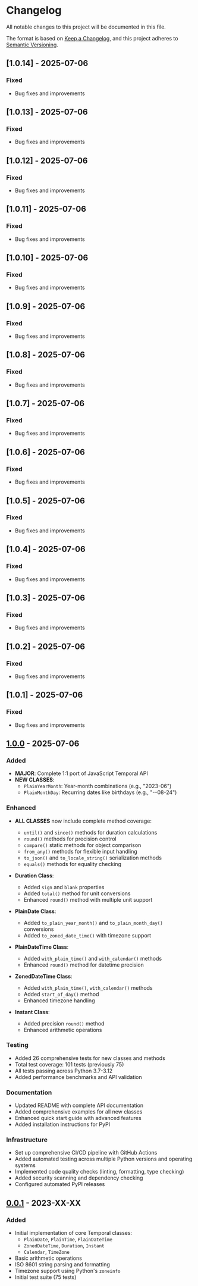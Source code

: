 # Changelog

All notable changes to this project will be documented in this file.

The format is based on [Keep a Changelog](https://keepachangelog.com/en/1.0.0/),
and this project adheres to [Semantic Versioning](https://semver.org/spec/v2.0.0.html).
## [1.0.14] - 2025-07-06

### Fixed
- Bug fixes and improvements


## [1.0.13] - 2025-07-06

### Fixed
- Bug fixes and improvements


## [1.0.12] - 2025-07-06

### Fixed
- Bug fixes and improvements


## [1.0.11] - 2025-07-06

### Fixed
- Bug fixes and improvements


## [1.0.10] - 2025-07-06

### Fixed
- Bug fixes and improvements


## [1.0.9] - 2025-07-06

### Fixed
- Bug fixes and improvements


## [1.0.8] - 2025-07-06

### Fixed
- Bug fixes and improvements


## [1.0.7] - 2025-07-06

### Fixed
- Bug fixes and improvements


## [1.0.6] - 2025-07-06

### Fixed
- Bug fixes and improvements


## [1.0.5] - 2025-07-06

### Fixed
- Bug fixes and improvements


## [1.0.4] - 2025-07-06

### Fixed
- Bug fixes and improvements


## [1.0.3] - 2025-07-06

### Fixed
- Bug fixes and improvements


## [1.0.2] - 2025-07-06

### Fixed
- Bug fixes and improvements


## [1.0.1] - 2025-07-06

### Fixed
- Bug fixes and improvements



## [1.0.0] - 2025-07-06

### Added
- **MAJOR**: Complete 1:1 port of JavaScript Temporal API
- **NEW CLASSES**:
  - `PlainYearMonth`: Year-month combinations (e.g., "2023-06")
  - `PlainMonthDay`: Recurring dates like birthdays (e.g., "--08-24")

### Enhanced
- **ALL CLASSES** now include complete method coverage:
  - `until()` and `since()` methods for duration calculations
  - `round()` methods for precision control
  - `compare()` static methods for object comparison
  - `from_any()` methods for flexible input handling
  - `to_json()` and `to_locale_string()` serialization methods
  - `equals()` methods for equality checking

- **Duration Class**:
  - Added `sign` and `blank` properties
  - Added `total()` method for unit conversions
  - Enhanced `round()` method with multiple unit support

- **PlainDate Class**:
  - Added `to_plain_year_month()` and `to_plain_month_day()` conversions
  - Added `to_zoned_date_time()` with timezone support

- **PlainDateTime Class**:
  - Added `with_plain_time()` and `with_calendar()` methods
  - Enhanced `round()` method for datetime precision

- **ZonedDateTime Class**:
  - Added `with_plain_time()`, `with_calendar()` methods
  - Added `start_of_day()` method
  - Enhanced timezone handling

- **Instant Class**:
  - Added precision `round()` method
  - Enhanced arithmetic operations

### Testing
- Added 26 comprehensive tests for new classes and methods
- Total test coverage: 101 tests (previously 75)
- All tests passing across Python 3.7-3.12
- Added performance benchmarks and API validation

### Documentation
- Updated README with complete API documentation
- Added comprehensive examples for all new classes
- Enhanced quick start guide with advanced features
- Added installation instructions for PyPI

### Infrastructure
- Set up comprehensive CI/CD pipeline with GitHub Actions
- Added automated testing across multiple Python versions and operating systems
- Implemented code quality checks (linting, formatting, type checking)
- Added security scanning and dependency checking
- Configured automated PyPI releases

## [0.0.1] - 2023-XX-XX

### Added
- Initial implementation of core Temporal classes:
  - `PlainDate`, `PlainTime`, `PlainDateTime`
  - `ZonedDateTime`, `Duration`, `Instant`
  - `Calendar`, `TimeZone`
- Basic arithmetic operations
- ISO 8601 string parsing and formatting
- Timezone support using Python's `zoneinfo`
- Initial test suite (75 tests)

[1.0.0]: https://github.com/hasanatkazmi/temporal-python/compare/v0.0.1...v1.0.0
[0.0.1]: https://github.com/hasanatkazmi/temporal-python/releases/tag/v0.0.1
